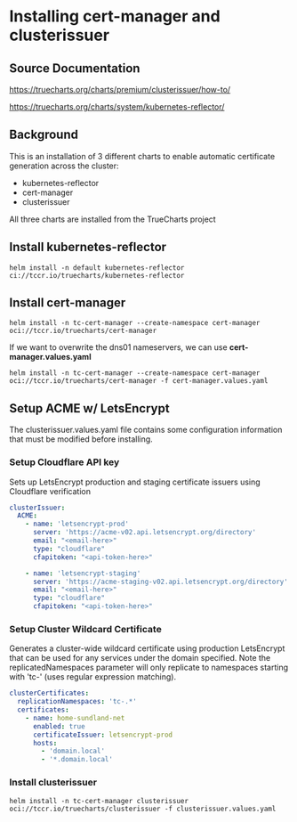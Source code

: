 # Installing cert-manager and clusterissuer

## Source Documentation
https://truecharts.org/charts/premium/clusterissuer/how-to/

https://truecharts.org/charts/system/kubernetes-reflector/

## Background
This is an installation of 3 different charts to enable automatic certificate generation across the cluster:
- kubernetes-reflector
- cert-manager
- clusterissuer

All three charts are installed from the TrueCharts project

## Install kubernetes-reflector
```
helm install -n default kubernetes-reflector ci://tccr.io/truecharts/kubernetes-reflector
```
## Install cert-manager
```
helm install -n tc-cert-manager --create-namespace cert-manager oci://tccr.io/truecharts/cert-manager
```

If we want to overwrite the dns01 nameservers, we can use **cert-manager.values.yaml**
```
helm install -n tc-cert-manager --create-namespace cert-manager oci://tccr.io/truecharts/cert-manager -f cert-manager.values.yaml
```

## Setup ACME w/ LetsEncrypt
The clusterissuer.values.yaml file contains some configuration information that must be modified before installing.

### Setup Cloudflare API key

Sets up LetsEncrypt production and staging certificate issuers using Cloudflare verification
```yaml
clusterIssuer:
  ACME:
    - name: 'letsencrypt-prod'
      server: 'https://acme-v02.api.letsencrypt.org/directory'
      email: "<email-here>"
      type: "cloudflare"
      cfapitoken: "<api-token-here>"

    - name: 'letsencrypt-staging'
      server: 'https://acme-staging-v02.api.letsencrypt.org/directory'
      email: "<email-here>"
      type: "cloudflare"
      cfapitoken: "<api-token-here>"
```

### Setup Cluster Wildcard Certificate

Generates a cluster-wide wildcard certificate using production LetsEncrypt that can be used for any services under the domain specified.  Note the replicatedNamespaces parameter will only replicate to namespaces starting with 'tc-' (uses regular expression matching).
```yaml
clusterCertificates:
  replicationNamespaces: 'tc-.*'
  certificates:
    - name: home-sundland-net
      enabled: true
      certificateIssuer: letsencrypt-prod
      hosts:
        - 'domain.local'
        - '*.domain.local'
```

### Install clusterissuer
```
helm install -n tc-cert-manager clusterissuer oci://tccr.io/truecharts/clusterissuer -f clusterissuer.values.yaml
```
